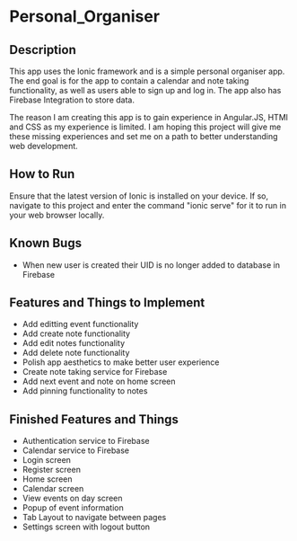# Personal_Organiser

## Description
This app uses the Ionic framework and is a simple personal organiser app. The end goal is for the app to contain a calendar and note 
taking functionality, as well as users able to sign up and log in. The app also has Firebase Integration to store data.  

The reason I am creating this app is to gain experience in Angular.JS, HTMl and CSS as my experience is limited. I am hoping this project will give me these missing experiences and set me on a path to better understanding web development.

## How to Run
Ensure that the latest version of Ionic is installed on your device. If so, navigate to this project and enter the command "ionic serve"
for it to run in your web browser locally.

## Known Bugs
* When new user is created their UID is no longer added to database in Firebase

## Features and Things to Implement
* Add editting event functionality
* Add create note functionality
* Add edit notes functionality
* Add delete note functionality
* Polish app aesthetics to make better user experience
* Create note taking service for Firebase
* Add next event and note on home screen
* Add pinning functionality to notes

## Finished Features and Things
* Authentication service to Firebase
* Calendar service to Firebase
* Login screen
* Register screen
* Home screen
* Calendar screen
* View events on day screen
* Popup of event information
* Tab Layout to navigate between pages
* Settings screen with logout button
